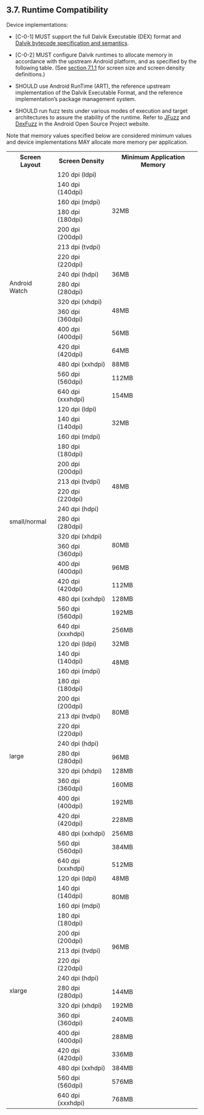 ## 3.7\. Runtime Compatibility

Device implementations:

*    [C-0-1] MUST support the full Dalvik Executable (DEX) format
and [Dalvik bytecode specification and semantics](https://android.googlesource.com/platform/dalvik/).

*    [C-0-2] MUST configure Dalvik runtimes to allocate memory in
accordance with the upstream Android platform, and as specified by
the following table. (See [section 7.1.1](#7_1_1_screen_configuration) for
screen size and screen density definitions.)

*    SHOULD use Android RunTime (ART), the reference upstream
implementation of the Dalvik Executable Format, and the reference
implementation’s package management system.

*    SHOULD run fuzz tests under various modes of execution
and target architectures to assure the stability of the runtime. Refer to
[JFuzz](https://android.googlesource.com/platform/art/+/master/tools/dexfuzz/)
and [DexFuzz](https://android.googlesource.com/platform/art/+/master/tools/dexfuzz/)
in the Android Open Source Project website.

Note that memory values specified below are considered minimum values and
device implementations MAY allocate more memory per application.

<table>
 <tr>
    <th>Screen Layout</th>
    <th>Screen Density</th>
    <th>Minimum Application Memory</th>
 </tr>
 <tr>
    <td rowspan="16">Android Watch</td>
    <td>120 dpi (ldpi)</td>
    <td rowspan="6">32MB</td>
 </tr>
 <tr>
    <td>140 dpi (140dpi)</td>
 </tr>
 <tr>
    <td>160 dpi (mdpi)</td>
 </tr>
 <tr>
    <td>180 dpi (180dpi)</td>
 </tr>
 <tr>
    <td>200 dpi (200dpi)</td>
 </tr>
 <tr>
    <td>213 dpi (tvdpi)</td>
 </tr>
 <tr>
    <td>220 dpi (220dpi)</td>
    <td rowspan="3">36MB</td>
 </tr>
 <tr>
    <td>240 dpi (hdpi)</td>
 </tr>
 <tr>
    <td>280 dpi (280dpi)</td>
 </tr>
 <tr>
    <td>320 dpi (xhdpi)</td>
    <td rowspan="2">48MB</td>
 </tr>
 <tr>
    <td>360 dpi (360dpi)</td>
 </tr>
 <tr>
    <td>400 dpi (400dpi)</td>
    <td>56MB</td>
 </tr>
 <tr>
    <td>420 dpi (420dpi)</td>
    <td>64MB</td>
 </tr>
 <tr>
    <td>480 dpi (xxhdpi)</td>
    <td>88MB</td>
 </tr>
 <tr>
    <td>560 dpi (560dpi)</td>
    <td>112MB</td>
 </tr>
 <tr>
    <td>640 dpi (xxxhdpi)</td>
    <td>154MB</td>
 </tr>
 <tr>
    <td rowspan="16">small/normal</td>
    <td>120 dpi (ldpi)</td>
    <td rowspan="3">32MB</td>
 </tr>
 <tr>
    <td>140 dpi (140dpi)</td>
 </tr>
 <tr>
    <td>160 dpi (mdpi)</td>
 </tr>
 <tr>
    <td>180 dpi (180dpi)</td>
    <td rowspan="6">48MB</td>
 </tr>
 <tr>
    <td>200 dpi (200dpi)</td>
 </tr>
 <tr>
    <td>213 dpi (tvdpi)</td>
 </tr>
 <tr>
    <td>220 dpi (220dpi)</td>
 </tr>
 <tr>
    <td>240 dpi (hdpi)</td>
 </tr>
 <tr>
    <td>280 dpi (280dpi)</td>
 </tr>
 <tr>
    <td>320 dpi (xhdpi)</td>
    <td rowspan="2">80MB</td>
 </tr>
 <tr>
    <td>360 dpi (360dpi)</td>
 </tr>
 <tr>
    <td>400 dpi (400dpi)</td>
    <td>96MB</td>
 </tr>
 <tr>
    <td>420 dpi (420dpi)</td>
    <td>112MB</td>
 </tr>
 <tr>
    <td>480 dpi (xxhdpi)</td>
    <td>128MB</td>
 </tr>
 <tr>
    <td>560 dpi (560dpi)</td>
    <td>192MB</td>
 </tr>
 <tr>
    <td>640 dpi (xxxhdpi)</td>
    <td>256MB</td>
 </tr>
 <tr>
    <td rowspan="16">large</td>
    <td>120 dpi (ldpi)</td>
    <td>32MB</td>
 </tr>
 <tr>
    <td>140 dpi (140dpi)</td>
    <td rowspan="2">48MB</td>
 </tr>
 <tr>
    <td>160 dpi (mdpi)</td>
 </tr>
 <tr>
    <td>180 dpi (180dpi)</td>
    <td rowspan="5">80MB</td>
 </tr>
 <tr>
    <td>200 dpi (200dpi)</td>
 </tr>
 <tr>
    <td>213 dpi (tvdpi)</td>
 </tr>
 <tr>
    <td>220 dpi (220dpi)</td>
 </tr>
 <tr>
    <td>240 dpi (hdpi)</td>
 </tr>
 <tr>
    <td>280 dpi (280dpi)</td>
    <td>96MB</td>
 </tr>
 <tr>
    <td>320 dpi (xhdpi)</td>
    <td>128MB</td>
 </tr>
 <tr>
    <td>360 dpi (360dpi)</td>
    <td>160MB</td>
 </tr>
 <tr>
    <td>400 dpi (400dpi)</td>
    <td>192MB</td>
 </tr>
 <tr>
    <td>420 dpi (420dpi)</td>
    <td>228MB</td>
 </tr>
 <tr>
    <td>480 dpi (xxhdpi)</td>
    <td>256MB</td>
 </tr>
 <tr>
    <td>560 dpi (560dpi)</td>
    <td>384MB</td>
 </tr>
 <tr>
    <td>640 dpi (xxxhdpi)</td>
    <td>512MB</td>
 </tr>
 <tr>
    <td rowspan="16">xlarge</td>
    <td>120 dpi (ldpi)</td>
    <td>48MB</td>
 </tr>
 <tr>
    <td>140 dpi (140dpi)</td>
    <td rowspan="2">80MB</td>
 </tr>
 <tr>
    <td>160 dpi (mdpi)</td>
 </tr>
 <tr>
    <td>180 dpi (180dpi)</td>
    <td rowspan="5">96MB</td>
 </tr>
 <tr>
    <td>200 dpi (200dpi)</td>
 </tr>
 <tr>
    <td>213 dpi (tvdpi)</td>
 </tr>
 <tr>
    <td>220 dpi (220dpi)</td>
 </tr>
 <tr>
    <td>240 dpi (hdpi)</td>
 </tr>
 <tr>
    <td>280 dpi (280dpi)</td>
    <td>144MB</td>
 </tr>
 <tr>
    <td>320 dpi (xhdpi)</td>
    <td>192MB</td>
 </tr>
 <tr>
    <td>360 dpi (360dpi)</td>
    <td>240MB</td>
 </tr>
 <tr>
    <td>400 dpi (400dpi)</td>
    <td>288MB</td>
 </tr>
 <tr>
    <td>420 dpi (420dpi)</td>
    <td>336MB</td>
 </tr>
 <tr>
    <td>480 dpi (xxhdpi)</td>
    <td>384MB</td>
 </tr>
 <tr>
    <td>560 dpi (560dpi)</td>
    <td>576MB</td>
 </tr>
 <tr>
    <td>640 dpi (xxxhdpi)</td>
    <td>768MB</td>
 </tr>
</table>
